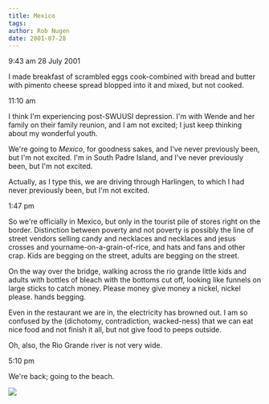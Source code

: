 ```yaml
---
title: Mexico
tags: 
author: Rob Nugen
date: 2001-07-28
---
```


<p class=date>9:43 am 28 July 2001</p>

<p>I made breakfast of scrambled eggs cook-combined
with bread and butter with pimento cheese spread
blopped into it and mixed, but not cooked.</p>

<p class=date>11:10 am</p>

<p> I think I'm experiencing post-SWUUSI depression. 
I'm with Wende and her family on their family reunion,
and I am not excited; I just keep thinking about my
wonderful youth.</p>

<p>We're going to <em>Mexico</em>, for goodness sakes,
and I've never previously been, but I'm not excited. 
I'm in South Padre Island, and I've never previously
been, but I'm not excited.</p>

<p>Actually, as I type this, we are driving through
Harlingen, to which I had never previously been, but
I'm not excited.</p>

<!--

And now we're talking about marriage stuff and I'm
pretty freaked out about it.

--->

<p class=date>1:47 pm</p>

<p>So we're officially in Mexico, but only in the
tourist pile of stores right on the border. 
Distinction between poverty and not poverty is
possibly the line of street vendors selling candy and
necklaces and necklaces and jesus crosses and
yourname-on-a-grain-of-rice, and hats and fans and
other crap.   Kids are begging on the street, adults
are begging on the street.</p>

<p>On the way over the bridge, walking across the rio
grande little kids and adults with bottles of bleach
with the bottoms cut off, looking like funnels on
large sticks to catch money.  Please money give money
a nickel, nickel please.  hands begging.</p>

<p>Even in the restaurant we are in, the electricity
has browned out.  I am so confused by the (dichotomy,
contradiction, wacked-ness) that we can eat nice food
and not finish it all, but not give food to peeps
outside.</p>

<p>Oh, also, the Rio Grande river is not very
wide.</p>

<p class=date>5:10 pm</p>

<p>We're back; going to the beach.</p>

<p><img src="/images/rob/wL-ROB.gif"/></p>
